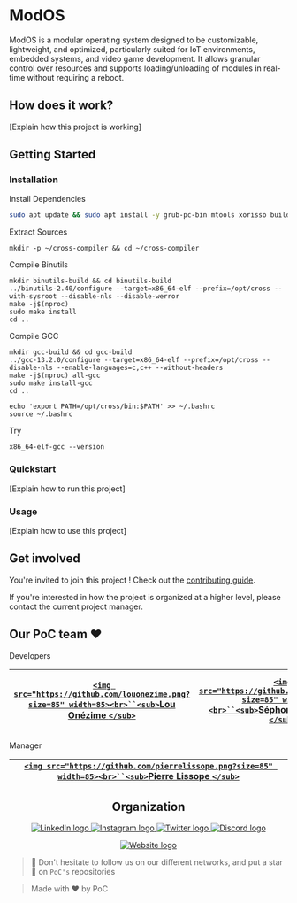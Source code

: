 # ModOS

ModOS is a modular operating system designed to be customizable, lightweight, and optimized, particularly suited for IoT environments, embedded systems, and video game development. It allows granular control over resources and supports loading/unloading of modules in real-time without requiring a reboot.

## How does it work?

[Explain how this project is working]

## Getting Started

### Installation

Install Dependencies

```bash
sudo apt update && sudo apt install -y grub-pc-bin mtools xorisso build-essential nasm bison flex libgmp3-dev libmpfr-dev libmpc-dev texinfo
```

Extract Sources
```
mkdir -p ~/cross-compiler && cd ~/cross-compiler
```


Compile Binutils
```
mkdir binutils-build && cd binutils-build
../binutils-2.40/configure --target=x86_64-elf --prefix=/opt/cross --with-sysroot --disable-nls --disable-werror
make -j$(nproc)
sudo make install
cd ..

```

Compile GCC
```
mkdir gcc-build && cd gcc-build
../gcc-13.2.0/configure --target=x86_64-elf --prefix=/opt/cross --disable-nls --enable-languages=c,c++ --without-headers
make -j$(nproc) all-gcc
sudo make install-gcc
cd ..

```


```
echo 'export PATH=/opt/cross/bin:$PATH' >> ~/.bashrc
source ~/.bashrc

```

Try
```
x86_64-elf-gcc --version

```

### Quickstart

[Explain how to run this project]

### Usage

[Explain how to use this project]

## Get involved

You're invited to join this project ! Check out the [contributing guide](./CONTRIBUTING.md).

If you're interested in how the project is organized at a higher level, please contact the current project manager.

## Our PoC team ❤️

Developers

| [`<img src="https://github.com/louonezime.png?size=85" width=85><br>``<sub>`Lou Onézime `</sub>`](https://github.com/louonezime) | [`<img src="https://github.com/sephorah.png?size=85" width=85><br>``<sub>`Séphorah Aniambossu `</sub>`](https://github.com/sephorah) | [`<img src="https://github.com/lg-epitech.png?size=85" width=85><br>``<sub>`Laurent Gonzalez `</sub>`](https://github.com/lg-epitech) | [`<img src="https://github.com/SIMLUKE.png?size=85" width=85><br>``<sub>`Luc Simon `</sub>`](https://github.com/SIMLUKE) | [`<img src="https://github.com/moonia.png?size=85" width=85><br>``<sub>`Mounia Arjdal `</sub>`](https://github.com/moonia) |
| :--------------------------------------------------------------------------------------------------------------------------------: | :------------------------------------------------------------------------------------------------------------------------------------: | :------------------------------------------------------------------------------------------------------------------------------------: | :-----------------------------------------------------------------------------------------------------------------------: | :-------------------------------------------------------------------------------------------------------------------------: |

Manager

| [`<img src="https://github.com/pierrelissope.png?size=85" width=85><br>``<sub>`Pierre Lissope `</sub>`](https://github.com/pierrelissope) |
| :----------------------------------------------------------------------------------------------------------------------------------------: |

<h2 align=center>
Organization
</h2>

<p align='center'>
    <a href="https://www.linkedin.com/company/pocinnovation/mycompany/">
        <img src="https://img.shields.io/badge/LinkedIn-0077B5?style=for-the-badge&logo=linkedin&logoColor=white" alt="LinkedIn logo">
    </a>
    <a href="https://www.instagram.com/pocinnovation/">
        <img src="https://img.shields.io/badge/Instagram-E4405F?style=for-the-badge&logo=instagram&logoColor=white" alt="Instagram logo"
>
    </a>
    <a href="https://twitter.com/PoCInnovation">
        <img src="https://img.shields.io/badge/Twitter-1DA1F2?style=for-the-badge&logo=twitter&logoColor=white" alt="Twitter logo">
    </a>
    <a href="https://discord.com/invite/Yqq2ADGDS7">
        <img src="https://img.shields.io/badge/Discord-7289DA?style=for-the-badge&logo=discord&logoColor=white" alt="Discord logo">
    </a>
</p>
<p align=center>
    <a href="https://www.poc-innovation.fr/">
        <img src="https://img.shields.io/badge/WebSite-1a2b6d?style=for-the-badge&logo=GitHub Sponsors&logoColor=white" alt="Website logo">
    </a>
</p>

> 🚀 Don't hesitate to follow us on our different networks, and put a star 🌟 on `PoC's` repositories

> Made with ❤️ by PoC
